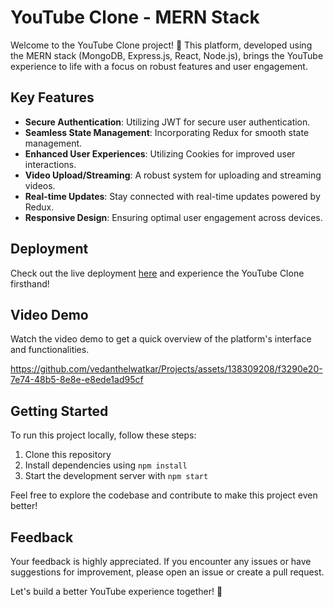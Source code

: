 # YouTube Clone - MERN Stack

Welcome to the YouTube Clone project! 🎥 This platform, developed using the MERN stack (MongoDB, Express.js, React, Node.js), brings the YouTube experience to life with a focus on robust features and user engagement.

## Key Features

- **Secure Authentication**: Utilizing JWT for secure user authentication.
- **Seamless State Management**: Incorporating Redux for smooth state management.
- **Enhanced User Experiences**: Utilizing Cookies for improved user interactions.
- **Video Upload/Streaming**: A robust system for uploading and streaming videos.
- **Real-time Updates**: Stay connected with real-time updates powered by Redux.
- **Responsive Design**: Ensuring optimal user engagement across devices.

## Deployment

Check out the live deployment [here](https://vtube-ytclone.vercel.app/) and experience the YouTube Clone firsthand!


## Video Demo

Watch the video demo to get a quick overview of the platform's interface and functionalities.

https://github.com/vedanthelwatkar/Projects/assets/138309208/f3290e20-7e74-48b5-8e8e-e8ede1ad95cf




## Getting Started

To run this project locally, follow these steps:

1. Clone this repository
2. Install dependencies using `npm install`
3. Start the development server with `npm start`

Feel free to explore the codebase and contribute to make this project even better!

## Feedback

Your feedback is highly appreciated. If you encounter any issues or have suggestions for improvement, please open an issue or create a pull request.

Let's build a better YouTube experience together! 🚀
